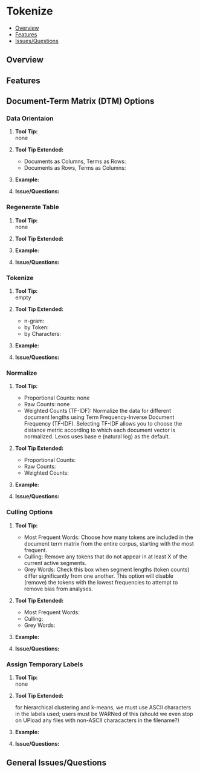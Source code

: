 # Tokenize

* [Overview](#overview)
* [Features](#features)
* [Issues/Questions](#issues)

## <a name='overview'></a> Overview



## <a name='features'></a> Features
## Document-Term Matrix (DTM) Options
### Data Orientaion
1. __Tool Tip:__  
   none
2. __Tool Tip Extended:__  
   * Documents as Columns, Terms as Rows:  
   * Documents as Rows, Terms as Columns:  
3. __Example:__  
   
4. __Issue/Questions:__  
   
   

### Regenerate Table
1. __Tool Tip:__  
   none
2. __Tool Tip Extended:__  
   
3. __Example:__  
   
4. __Issue/Questions:__  
   
   
### Tokenize
1. __Tool Tip:__  
   empty
2. __Tool Tip Extended:__  
   * n-gram:  
   * by Token:  
   * by Characters:  
3. __Example:__  
   
4. __Issue/Questions:__  
   
   
### Normalize
1. __Tool Tip:__  
   * Proportional Counts: none  
   * Raw Counts: none  
   * Weighted Counts (TF-IDF): Normalize the data for different document lengths using Term Frequency-Inverse Document Frequency (TF-IDF). Selecting TF-IDF allows you to choose the distance metric according to which each document vector is normalized. Lexos uses base e (natural log) as the default.  
2. __Tool Tip Extended:__  
   * Proportional Counts:  
   * Raw Counts:  
   * Weighted Counts:  
3. __Example:__  
   
4. __Issue/Questions:__  
   
   
### Culling Options
1. __Tool Tip:__  
   * Most Frequent Words: Choose how many tokens are included in the document term matrix from the entire corpus, starting with the most frequent.  
   * Culling: Remove any tokens that do not appear in at least X of the current active segments.  
   * Grey Words: Check this box when segment lengths (token counts) differ significantly from one another. This option will disable (remove) the tokens with the lowest frequencies to attempt to remove bias from analyses.  
2. __Tool Tip Extended:__  
   * Most Frequent Words:  
   * Culling:  
   * Grey Words:  
3. __Example:__  
   
4. __Issue/Questions:__  
   
    
### Assign Temporary Labels
1. __Tool Tip:__  
   none
2. __Tool Tip Extended:__  

   for hierarchical clustering and k-means, we must use ASCII characters in the labels used;  users must be WARNed of this (should we even stop on UPload any files with non-ASCII characacters in the filename?)

3. __Example:__  
   
4. __Issue/Questions:__  
   
   
## <a name='issues'></a> General Issues/Questions

